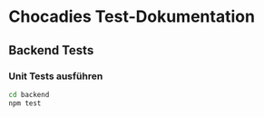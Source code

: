 # Chocadies Test-Dokumentation

## Backend Tests

### Unit Tests ausführen
```bash
cd backend
npm test

